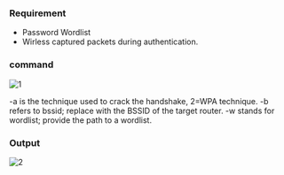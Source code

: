 ### Requirement
+ Password Wordlist
+ Wirless captured packets during authentication.
### command

![1](https://github.com/Kr1shna02/Hack_Flow/assets/117007783/398cc8bb-ca37-4e54-8219-2b7d72844b12)

-a is the technique used to crack the handshake, 2=WPA technique.
-b refers to bssid; replace with the BSSID of the target router.
-w stands for wordlist; provide the path to a wordlist.

### Output

![2](https://github.com/Kr1shna02/Hack_Flow/assets/117007783/8412146c-cb63-48f1-b3ef-cc4d7ed65a4a)
